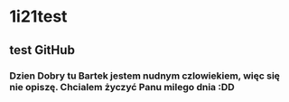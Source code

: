 # 1i21test
## test GitHub
### Dzien Dobry tu Bartek jestem nudnym czlowiekiem, więc się nie opiszę. Chcialem życzyć Panu milego dnia :DD
